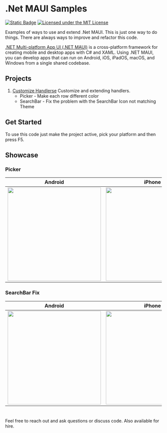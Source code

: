# .Net MAUI Samples
[![Static Badge](https://img.shields.io/badge/.Net_MAUI-blueviolet)](https://dotnet.microsoft.com/en-us/apps/maui)
[![Licensed under the MIT License](https://img.shields.io/badge/License-MIT-blue.svg)](https://github.com/PeterWessberg/MAUISamples/blob/main/LICENSE.txt)

Examples of ways to use and extend .Net MAUI. This is just one way to do things. There are always ways to improve and refactor this code. 

[.NET Multi-platform App UI (.NET MAUI)](https://dotnet.microsoft.com/en-us/apps/maui) is a cross-platform framework for creating mobile and desktop apps with C# and XAML. Using .NET MAUI, you can develop apps that can run on Android, iOS, iPadOS, macOS, and Windows from a single shared codebase.
## Projects
1. [Customize Handlerse](https://github.com/PeterWessberg/MAUISamples/tree/main/src/CustomizeHandlers) Customize and extending handlers.
   - Picker - Make each row different color
   - SearchBar - Fix the problem with the SearchBar Icon not matching Theme
## Get Started
To use this code just make the project active, pick your platform and then press F5.
## Showcase
### Picker

| Android | iPhone |
| ----------- | ----------- |
| <img src="https://github.com/PeterWessberg/MAUISamples/assets/354365/82bdf5d8-1a7c-471f-82e9-f65791e58c6b" width="300"> |<img src="https://github.com/PeterWessberg/MAUISamples/assets/354365/dbc7a426-a739-46f6-a731-1ccfd72172a9" width="300"> |

### SearchBar Fix
| Android | iPhone |
| ----------- | ----------- |
| <img src="https://github.com/PeterWessberg/MAUISamples/assets/354365/4ac0180e-5076-41ce-a1fd-a2fc1ea287e2" width="300"> |<img src="https://github.com/PeterWessberg/MAUISamples/assets/354365/8ab0051c-4be7-42ba-b12f-12af201de55c" width="300"> |
#
Feel free to reach out and ask questions or discuss code. Also available for hire. 
